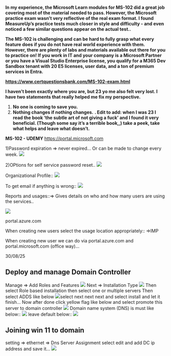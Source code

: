 **In my experience, the Microsoft Learn modules for MS-102 did a great job covering most of the material needed to pass. However, the Microsoft practice exam wasn’t very reflective of the real exam format. I found MeasureUp’s practice tests much closer in style and difficulty - and even noticed a few similar questions appear on the actual test..**

**The MS-102 is challenging and can be hard to fully grasp what every feature does if you do not have real world experience with them. However, there are plenty of labs and materials available out there for you to practice on! If you work in IT and your company is a Microsoft Partner or you have a Visual Studio Enterprise license, you qualify for a M365 Dev Sandbox tenant with 20 E5 licenses, user data, and a ton of premium services in Entra.**

**https://www.certquestionsbank.com/MS-102-exam.html**

**I haven’t been exactly where you are, but 23 yo me also felt very lost. I have two statements that really helped me fix my perspective.**
1. **No one is coming to save you.**
2. **Nothing changes if nothing changes.**
**. Edit to add: when I was 23 I read the book ‘the subtle art of not giving a fuck’ and I found it very beneficial. (Though some say it’s a terrible book,,) take a peek, take what helps and leave what doesn’t.**


**MS-102 - UDEMY**
https://portal.microsoft.com

1)Password expiration => never expired...
Or can be made to change every week.
![](../../Attachements/Pasted%20image%2020250619103655.png)

2)OPtions for self service password reset..
![](../../Attachements/Pasted%20image%2020250619103849.png)

Organizational Profile::
![](../../Attachements/Pasted%20image%2020250619103937.png)

To get email if anything is wrong::
![](../../Attachements/Pasted%20image%2020250619104703.png)

Reports and usages::=> Gives details on who and how many users are using the services..

![](../../Attachements/Pasted%20image%2020250619105023.png)


portal.azure.com

When creating new users select the usage location appropriately:: =>IMP

When creating new user we can do via portal.azure.com and portal.microsoft.com (office way)...


30/08/25
## Deploy and manage Domain Controller
Manage => Add Roles and Features
![](../../Attachements/Pasted%20image%2020250830131123.png)
Next => Installation Type 
![](../../Attachements/Pasted%20image%2020250830131240.png)
Then select Role based installation
then select one or multiple servers
Then select ADDS like below
![](../../Attachements/Pasted%20image%2020250830132132.png)select next next next and select install and let it finish...
Now after done click yellow flag like below and select promote this server to domain controller
![](../../Attachements/Pasted%20image%2020250830135650.png)
Domain name system (DNS) is must like below::
![](../../Attachements/Pasted%20image%2020250830135959.png)
leave default below::
![](../../Attachements/Pasted%20image%2020250830140141.png)


## Joining win 11 to domain
setting => ethernet => Dns Server Assignment
select edit and add DC ip address and save it...
![](../../Attachements/Pasted%20image%2020250830155211.png)
